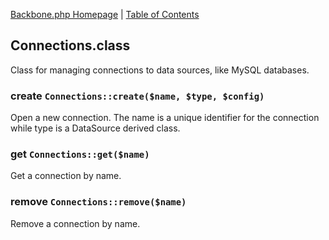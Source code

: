 [Backbone.php Homepage](https://github.com/jamesatracy/Backbone.php) | [Table of Contents](toc.md)

## Connections.class

Class for managing connections to data sources, like MySQL databases.

### create `Connections::create($name, $type, $config)`

Open a new connection. The name is a unique identifier for the connection while type is a DataSource derived class.

### get `Connections::get($name)`

Get a connection by name.

### remove `Connections::remove($name)`

Remove a connection by name. 